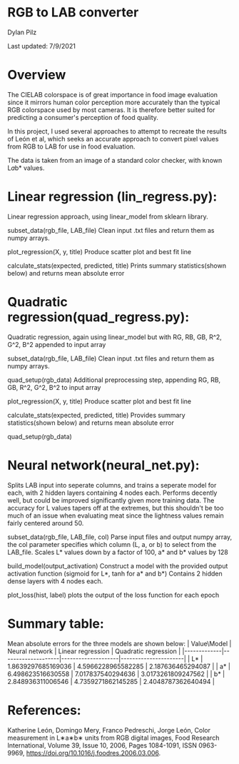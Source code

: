 # RGB to LAB converter
Dylan Pilz

Last updated: 7/9/2021

# Overview
The CIELAB colorspace is of great importance in food image evaluation
since it mirrors human color perception more accurately than the typical
RGB colorspace used by most cameras. It is therefore better suited for
predicting a consumer's perception of food quality.

In this project, I used several approaches to attempt to recreate the results of
León et al, which seeks an accurate approach to convert pixel values from RGB to LAB
for use in food evaluation.

The data is taken from an image of a standard color checker, with known L*a*b* values.

# Linear regression (lin_regress.py):

Linear regression approach, using linear_model from sklearn library.

subset_data(rgb_file, LAB_file)
Clean input .txt files and return them as numpy arrays.

plot_regression(X, y, title)
Produce scatter plot and best fit line

calculate_stats(expected, predicted, title)
Prints summary statistics(shown below) and returns mean absolute error

# Quadratic regression(quad_regress.py):

Quadratic regression, again using linear_model but with RG, RB, GB, R^2, G^2, B^2 appended to input array

subset_data(rgb_file, LAB_file)
Clean input .txt files and return them as numpy arrays.

quad_setup(rgb_data)
Additional preprocessing step, appending RG, RB, GB, R^2, G^2, B^2 to input array

plot_regression(X, y, title)
Produce scatter plot and best fit line

calculate_stats(expected, predicted, title)
Provides summary statistics(shown below) and returns mean absolute error

quad_setup(rgb_data)


# Neural network(neural_net.py):

Splits LAB input into seperate columns, and trains a seperate model for each, with 2 hidden layers containing
4 nodes each. Performs decently well, but could be improved significantly given more training data. The accuracy
for L values tapers off at the extremes, but this shouldn't be too much of an issue when evaluating meat since
the lightness values remain fairly centered around 50.

subset_data(rgb_file, LAB_file, col)
Parse input files and output numpy array, the col parameter specifies which column (L, a, or b) to select from the
LAB_file. Scales L* values down by a factor of 100, a* and b* values by 128

build_model(output_activation)
Construct a model with the provided output activation function (sigmoid for L*, tanh for a* and b*)
Contains 2 hidden dense layers with 4 nodes each.

plot_loss(hist, label)
plots the output of the loss function for each epoch


# Summary table: 
Mean absolute errors for the three models are shown below:
| Value\Model | Neural network     | Linear regression  | Quadratic regression |
|-------------|--------------------|--------------------|----------------------|
| L*          | 1.8639297685169036 | 4.5966228965582285 | 2.187636465294087    |
| a*          | 6.498623516630558  | 7.017837540294636  | 3.0173261809247562   |
| b*          | 2.848936311006546  | 4.7359271862145285 | 2.4048787362640494   |


# References:
Katherine León, Domingo Mery, Franco Pedreschi, Jorge León,
Color measurement in L∗a∗b∗ units from RGB digital images,
Food Research International,
Volume 39, Issue 10,
2006,
Pages 1084-1091,
ISSN 0963-9969,
https://doi.org/10.1016/j.foodres.2006.03.006.
